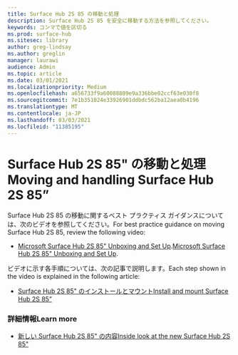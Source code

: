 ```yaml
---
title: Surface Hub 2S 85 の移動と処理
description: Surface Hub 2S 85 を安全に移動する方法を参照してください。
keywords: コンマで値を区切る
ms.prod: surface-hub
ms.sitesec: library
author: greg-lindsay
ms.author: greglin
manager: laurawi
audience: Admin
ms.topic: article
ms.date: 03/01/2021
ms.localizationpriority: Medium
ms.openlocfilehash: a656733f9a60088809e9a336bbe02ccf63e030f8
ms.sourcegitcommit: 7e1b351024e33926901ddbdc562ba12aea0b4196
ms.translationtype: MT
ms.contentlocale: ja-JP
ms.lasthandoff: 03/03/2021
ms.locfileid: "11385195"
---
```

# <a name="moving-and-handling-surface-hub-2s-85"></a><span data-ttu-id="42fd9-104">Surface Hub 2S 85" の移動と処理</span><span class="sxs-lookup"><span data-stu-id="42fd9-104">Moving and handling Surface Hub 2S 85”</span></span>

<span data-ttu-id="42fd9-105">Surface Hub 2S 85 の移動に関するベスト プラクティス ガイダンスについては、次のビデオを参照してください。</span><span class="sxs-lookup"><span data-stu-id="42fd9-105">For best practice guidance on moving Surface Hub 2S 85, review the following video:</span></span> 
- <span data-ttu-id="42fd9-106">[Microsoft Surface Hub 2S 85" Unboxing and Set Up](https://www.microsoft.com/zh-cn/videoplayer/embed/RE4MRqV).</span><span class="sxs-lookup"><span data-stu-id="42fd9-106">[Microsoft Surface Hub 2S 85" Unboxing and Set Up](https://www.microsoft.com/zh-cn/videoplayer/embed/RE4MRqV).</span></span> 

<span data-ttu-id="42fd9-107">ビデオに示す各手順については、次の記事で説明します。</span><span class="sxs-lookup"><span data-stu-id="42fd9-107">Each step shown in the video is explained in the following article:</span></span>

- [<span data-ttu-id="42fd9-108">Surface Hub 2S 85" のインストールとマウント</span><span class="sxs-lookup"><span data-stu-id="42fd9-108">Install and mount Surface Hub 2S 85”</span></span>](surface-hub-2s-85-install-mount.md)

### <a name="learn-more"></a><span data-ttu-id="42fd9-109">詳細情報</span><span class="sxs-lookup"><span data-stu-id="42fd9-109">Learn more</span></span>

- [<span data-ttu-id="42fd9-110">新しい Surface Hub 2S 85" の内容</span><span class="sxs-lookup"><span data-stu-id="42fd9-110">Inside look at the new Surface Hub 2S 85"</span></span>](https://techcommunity.microsoft.com/t5/surface-it-pro-blog/inside-look-at-the-new-surface-hub-2s-85/ba-p/1721773)

